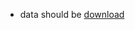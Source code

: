 * data should be [download](http://106.12.19.243/ggssc/downloads/STNN/STNN_WuHanTaxi_10min_192x192_R3_D3_W3_N1_Y2_2D.rar)
